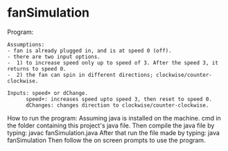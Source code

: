 # fanSimulation

Program:

    Assumptions:
    - fan is already plugged in, and is at speed 0 (off).
    - there are two input options.
    -  1) to increase speed only up to speed of 3. After the speed 3, it returns to speed 0.
    -  2) the fan can spin in different directions; clockwise/counter-clockwise.

    Inputs: speed+ or dChange.
          speed+: increases speed upto speed 3, then reset to speed 0.
          dChanges: changes direction to clockwise/counter-clockwise.
      
      
How to run the program:
    Assuming java is installed on the machine.
    cmd in the folder containing this project's java file.
    Then compile the java file by typing: javac fanSimulation.java
    After that run the file made by typing: java fanSimulation
    Then follow the on screen prompts to use the program.
